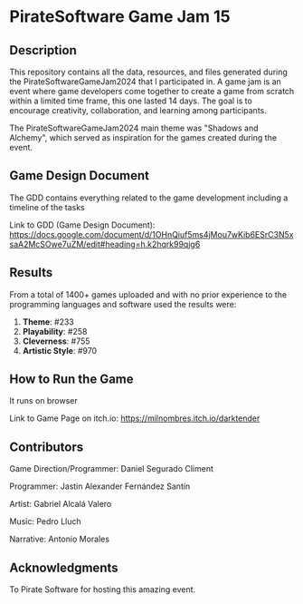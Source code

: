 # PirateSoftware Game Jam 15

## Description

This repository contains all the data, resources, and files generated during the PirateSoftwareGameJam2024 that I participated in. A game jam is an event where game developers come together to create a game from scratch within a limited time frame, this one lasted 14 days. The goal is to encourage creativity, collaboration, and learning among participants.

The PirateSoftwareGameJam2024 main theme was "Shadows and Alchemy", which served as inspiration for the games created during the event.

## Game Design Document

The GDD contains everything related to the game development including a timeline of the tasks

Link to GDD (Game Design Document): https://docs.google.com/document/d/1OHnQiuf5ms4jMou7wKib6ESrC3N5xsaA2McSOwe7uZM/edit#heading=h.k2hqrk99qjg6

## Results

From a total of 1400+ games uploaded and with no prior experience to the programming languages and software used the results were:

1. **Theme**: #233
2. **Playability**: #258
3. **Cleverness**: #755
4. **Artistic Style**: #970

## How to Run the Game

It runs on browser

Link to Game Page on itch.io: https://milnombres.itch.io/darktender

## Contributors

Game Direction/Programmer: Daniel Segurado Climent

Programmer: Jastin Alexander Fernández Santín

Artist: Gabriel Alcalá Valero

Music: Pedro Lluch

Narrative: Antonio Morales

## Acknowledgments

To Pirate Software for hosting this amazing event.


